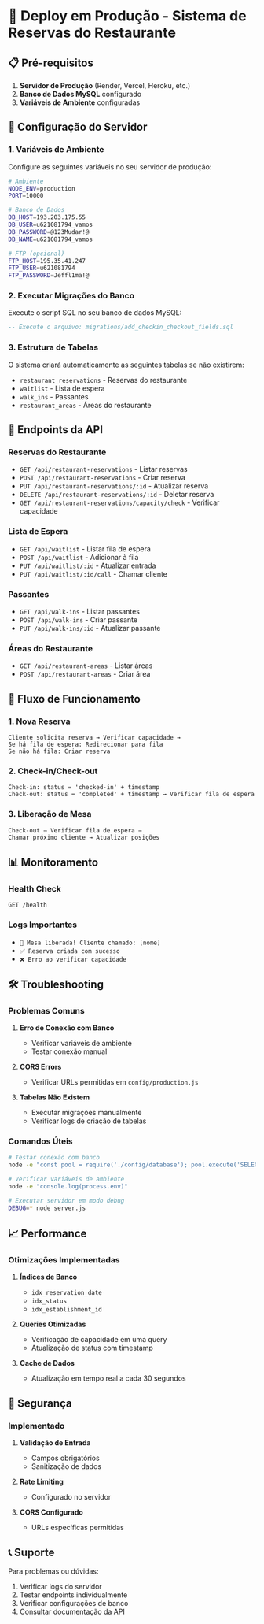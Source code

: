 # 🚀 Deploy em Produção - Sistema de Reservas do Restaurante

## 📋 Pré-requisitos

1. **Servidor de Produção** (Render, Vercel, Heroku, etc.)
2. **Banco de Dados MySQL** configurado
3. **Variáveis de Ambiente** configuradas

## 🔧 Configuração do Servidor

### 1. Variáveis de Ambiente

Configure as seguintes variáveis no seu servidor de produção:

```bash
# Ambiente
NODE_ENV=production
PORT=10000

# Banco de Dados
DB_HOST=193.203.175.55
DB_USER=u621081794_vamos
DB_PASSWORD=@123Mudar!@
DB_NAME=u621081794_vamos

# FTP (opcional)
FTP_HOST=195.35.41.247
FTP_USER=u621081794
FTP_PASSWORD=Jeffl1ma!@
```

### 2. Executar Migrações do Banco

Execute o script SQL no seu banco de dados MySQL:

```sql
-- Execute o arquivo: migrations/add_checkin_checkout_fields.sql
```

### 3. Estrutura de Tabelas

O sistema criará automaticamente as seguintes tabelas se não existirem:

- `restaurant_reservations` - Reservas do restaurante
- `waitlist` - Lista de espera
- `walk_ins` - Passantes
- `restaurant_areas` - Áreas do restaurante

## 🎯 Endpoints da API

### Reservas do Restaurante

- `GET /api/restaurant-reservations` - Listar reservas
- `POST /api/restaurant-reservations` - Criar reserva
- `PUT /api/restaurant-reservations/:id` - Atualizar reserva
- `DELETE /api/restaurant-reservations/:id` - Deletar reserva
- `GET /api/restaurant-reservations/capacity/check` - Verificar capacidade

### Lista de Espera

- `GET /api/waitlist` - Listar fila de espera
- `POST /api/waitlist` - Adicionar à fila
- `PUT /api/waitlist/:id` - Atualizar entrada
- `PUT /api/waitlist/:id/call` - Chamar cliente

### Passantes

- `GET /api/walk-ins` - Listar passantes
- `POST /api/walk-ins` - Criar passante
- `PUT /api/walk-ins/:id` - Atualizar passante

### Áreas do Restaurante

- `GET /api/restaurant-areas` - Listar áreas
- `POST /api/restaurant-areas` - Criar área

## 🔄 Fluxo de Funcionamento

### 1. Nova Reserva
```
Cliente solicita reserva → Verificar capacidade → 
Se há fila de espera: Redirecionar para fila
Se não há fila: Criar reserva
```

### 2. Check-in/Check-out
```
Check-in: status = 'checked-in' + timestamp
Check-out: status = 'completed' + timestamp → Verificar fila de espera
```

### 3. Liberação de Mesa
```
Check-out → Verificar fila de espera → 
Chamar próximo cliente → Atualizar posições
```

## 📊 Monitoramento

### Health Check
```
GET /health
```

### Logs Importantes
- `🔔 Mesa liberada! Cliente chamado: [nome]`
- `✅ Reserva criada com sucesso`
- `❌ Erro ao verificar capacidade`

## 🛠️ Troubleshooting

### Problemas Comuns

1. **Erro de Conexão com Banco**
   - Verificar variáveis de ambiente
   - Testar conexão manual

2. **CORS Errors**
   - Verificar URLs permitidas em `config/production.js`

3. **Tabelas Não Existem**
   - Executar migrações manualmente
   - Verificar logs de criação de tabelas

### Comandos Úteis

```bash
# Testar conexão com banco
node -e "const pool = require('./config/database'); pool.execute('SELECT 1').then(() => console.log('OK')).catch(console.error)"

# Verificar variáveis de ambiente
node -e "console.log(process.env)"

# Executar servidor em modo debug
DEBUG=* node server.js
```

## 📈 Performance

### Otimizações Implementadas

1. **Índices de Banco**
   - `idx_reservation_date`
   - `idx_status`
   - `idx_establishment_id`

2. **Queries Otimizadas**
   - Verificação de capacidade em uma query
   - Atualização de status com timestamp

3. **Cache de Dados**
   - Atualização em tempo real a cada 30 segundos

## 🔐 Segurança

### Implementado

1. **Validação de Entrada**
   - Campos obrigatórios
   - Sanitização de dados

2. **Rate Limiting**
   - Configurado no servidor

3. **CORS Configurado**
   - URLs específicas permitidas

## 📞 Suporte

Para problemas ou dúvidas:
1. Verificar logs do servidor
2. Testar endpoints individualmente
3. Verificar configurações de banco
4. Consultar documentação da API










